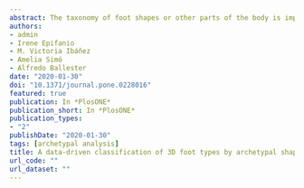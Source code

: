 ```yaml
---
abstract: The taxonomy of foot shapes or other parts of the body is important, especially for design purposes. We propose a methodology based on archetypoid analysis (ADA) that overcomes the weaknesses of previous methodologies used to establish typologies. ADA is an objective, data-driven methodology that seeks extreme patterns, the archetypal profiles in the data. ADA also explains the data as percentages of the archetypal patterns, which makes this technique understandable and accessible even for non-experts. Clustering techniques are usually considered for establishing taxonomies, but we will show that finding the purest or most extreme patterns is more appropriate than using the central points returned by clustering techniques. We apply the methodology to an anthropometric database of 775 3D right foot scans representing the Spanish adult female and male population for footwear design. Each foot is described by a 5626 × 3 configuration matrix of landmarks. No multivariate features are used for establishing the taxonomy, but all the information gathered from the 3D scanning is employed. We use ADA for shapes described by landmarks. Women’s and men’s feet are analyzed separately. We have analyzed 3 archetypal feet for both men and women. These archetypal feet could not have been recovered using multivariate techniques. 
authors:
- admin
- Irene Epifanio
- M. Victoria Ibáñez
- Amelia Simó
- Alfredo Ballester
date: "2020-01-30"
doi: "10.1371/journal.pone.0228016"
featured: true
publication: In *PlosONE*
publication_short: In *PlosONE*
publication_types:
- "2"
publishDate: "2020-01-30"
tags: [archetypal analysis]
title: A data-driven classification of 3D foot types by archetypal shapes based on landmarks
url_code: ""
url_dataset: ""
---
```

